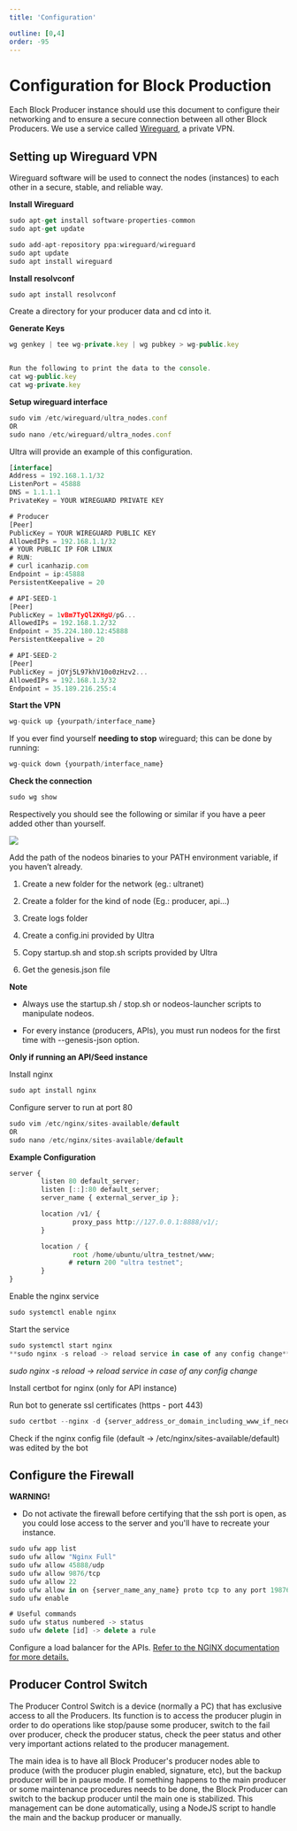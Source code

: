 ```yaml
---
title: 'Configuration'

outline: [0,4]
order: -95
---
```


# Configuration for Block Production

Each Block Producer instance should use this document to configure their networking and to ensure a secure connection between all other Block Producers. We use a service called [Wireguard](https://www.wireguard.com/), a private VPN.

## Setting up Wireguard VPN

Wireguard software will be used to connect the nodes (instances) to each other in a secure, stable, and reliable way. 

**Install Wireguard**

```typescript
sudo apt-get install software-properties-common
sudo apt-get update

sudo add-apt-repository ppa:wireguard/wireguard
sudo apt update
sudo apt install wireguard
```

**Install resolvconf**

```typescript
sudo apt install resolvconf
```

Create a directory for your producer data and cd into it.

**Generate Keys** 

```typescript
wg genkey | tee wg-private.key | wg pubkey > wg-public.key


Run the following to print the data to the console.
cat wg-public.key
cat wg-private.key
```

**Setup wireguard interface**

```typescript
sudo vim /etc/wireguard/ultra_nodes.conf
OR
sudo nano /etc/wireguard/ultra_nodes.conf
```

Ultra will provide an example of this configuration.

```typescript
[interface]
Address = 192.168.1.1/32
ListenPort = 45888
DNS = 1.1.1.1
PrivateKey = YOUR WIREGUARD PRIVATE KEY

# Producer
[Peer]
PublicKey = YOUR WIREGUARD PUBLIC KEY
AllowedIPs = 192.168.1.1/32
# YOUR PUBLIC IP FOR LINUX
# RUN:
# curl icanhazip.com
Endpoint = ip:45888
PersistentKeepalive = 20

# API-SEED-1
[Peer]
PublicKey = 1vBm7TyQl2KHgU/pG...
AllowedIPs = 192.168.1.2/32
Endpoint = 35.224.180.12:45888
PersistentKeepalive = 20

# API-SEED-2
[Peer]
PublicKey = jOYj5L97khV10o0zHzv2...
AllowedIPs = 192.168.1.3/32
Endpoint = 35.189.216.255:4
```

**Start the VPN**

```typescript
wg-quick up {yourpath/interface_name}
```

If you ever find yourself **needing to stop** wireguard; this can be done by running:

```typescript
wg-quick down {yourpath/interface_name}
```

**Check the connection**

```typescript
sudo wg show
```

Respectively you should see the following or similar if you have a peer added other than yourself.

![](/images/example-peering.png)

Add the path of the nodeos binaries to your PATH environment variable, if you haven’t already.

1.  Create a new folder for the network (eg.: ultranet)
    
2.  Create a folder for the kind of node (Eg.: producer, api...)
    
3.  Create logs folder
    
4.  Create a config.ini provided by Ultra
    
5.  Copy startup.sh and stop.sh scripts provided by Ultra
    
6.  Get the genesis.json file
    

**Note**

*   Always use the startup.sh / stop.sh or nodeos-launcher scripts to manipulate nodeos.
    
*   For every instance (producers, APIs), you must run nodeos for the first time with --genesis-json option.
    

**Only if running an API/Seed instance**

Install nginx

```typescript
sudo apt install nginx
```

Configure server to run at port 80

```typescript
sudo vim /etc/nginx/sites-available/default
OR
sudo nano /etc/nginx/sites-available/default
```

**Example Configuration**

```typescript
server {
        listen 80 default_server;
        listen [::]:80 default_server;
        server_name { external_server_ip };

        location /v1/ {
                proxy_pass http://127.0.0.1:8888/v1/;
        }

        location / {
                root /home/ubuntu/ultra_testnet/www;
               # return 200 "ultra testnet";
        }
}
```

Enable the nginx service

```typescript
sudo systemctl enable nginx
```

Start the service

```typescript
sudo systemctl start nginx
**sudo nginx -s reload -> reload service in case of any config change** 
```

_sudo nginx -s reload -> reload service in case of any config change_

Install certbot for nginx (only for API instance)

Run bot to generate ssl certificates (https - port 443)

```typescript
sudo certbot --nginx -d {server_address_or_domain_including_www_if_necessary}
```

Check if the nginx config file (default -> /etc/nginx/sites-available/default) was edited by the bot

## Configure the Firewall 

**WARNING!**

*   Do not activate the firewall before certifying that the ssh port is open, as you could lose access to the server and you'll have to recreate your instance.
    

```typescript
sudo ufw app list
sudo ufw allow "Nginx Full"
sudo ufw allow 45888/udp
sudo ufw allow 9876/tcp
sudo ufw allow 22
sudo ufw allow in on {server_name_any_name} proto tcp to any port 19876
sudo ufw enable

# Useful commands
sudo ufw status numbered -> status
sudo ufw delete [id] -> delete a rule
```

Configure a load balancer for the APIs. [Refer to the NGINX documentation for more details.](https://docs.nginx.com/nginx/admin-guide/load-balancer/http-load-balancer/)

## Producer Control Switch

The Producer Control Switch is a device (normally a PC) that has exclusive access to all the Producers. Its function is to access the producer plugin in order to do operations like stop/pause some producer, switch to the fail over producer, check the producer status, check the peer status and other very important actions related to the producer management. 

The main idea is to have all Block Producer's producer nodes able to produce (with the producer plugin enabled, signature, etc), but the backup producer will be in pause mode. If something happens to the main producer or some maintenance procedures needs to be done, the Block Producer can switch to the backup producer until the main one is stabilized. This management can be done automatically, using a NodeJS script to handle the main and the backup producer or manually.